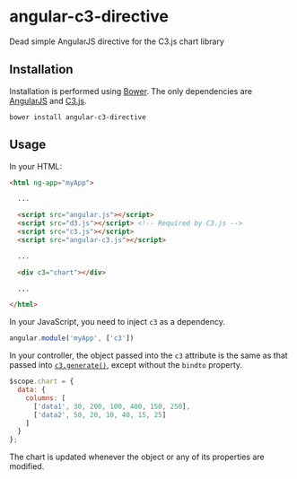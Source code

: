 angular-c3-directive
====================

Dead simple AngularJS directive for the C3.js chart library

Installation
------------

Installation is performed using [Bower](http://bower.io). The only dependencies
are [AngularJS][] and [C3.js][].

```
bower install angular-c3-directive
```

Usage
-----

In your HTML:

```html
<html ng-app="myApp">

  ...

  <script src="angular.js"></script>
  <script src="d3.js"></script> <!-- Required by C3.js -->
  <script src="c3.js"></script>
  <script src="angular-c3.js"></script>

  ...

  <div c3="chart"></div>

  ...

</html>
```

In your JavaScript, you need to inject `c3` as a dependency.

```javascript
angular.module('myApp', ['c3'])
```

In your controller, the object passed into the `c3` attribute is the same as
that passed into [`c3.generate()`][c3.generate], except without the `bindto`
property.

```javascript
$scope.chart = {
  data: {
    columns: [
      ['data1', 30, 200, 100, 400, 150, 250],
      ['data2', 50, 20, 10, 40, 15, 25]
    ]
  }
};
```

The chart is updated whenever the object or any of its properties are modified.

[AngularJS]: https://github.com/angular/bower-angular
[C3.js]: https://github.com/masayuki0812/c3
[c3.generate]: http://c3js.org/gettingstarted.html#generate
